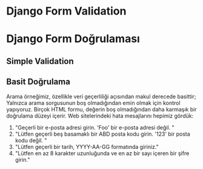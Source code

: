 # Django Form Validation
# Django Form Doğrulaması

## Simple Validation
## Basit Doğrulama

Arama örneğimiz, özellikle veri geçerliliği açısından makul derecede basittir; Yalnızca arama sorgusunun boş olmadığından emin olmak için kontrol yapıyoruz. Birçok HTML formu, değerin boş olmadığından daha karmaşık bir doğrulama düzeyi içerir. Web sitelerindeki hata mesajlarını hepimiz gördük:

1. "Geçerli bir e-posta adresi girin. 'Foo' bir e-posta adresi değil. "
2. "Lütfen geçerli beş basamaklı bir ABD posta kodu girin. '123' bir posta kodu değil. "
3. "Lütfen geçerli bir tarih, YYYY-AA-GG formatında giriniz."
4. "Lütfen en az 8 karakter uzunluğunda ve en az bir sayı içeren bir şifre girin."
